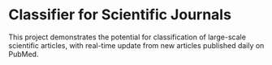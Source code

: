 # Classifier for Scientific Journals
This project demonstrates the potential for classification of large-scale scientific articles, with  real-time update from new articles published daily on PubMed.
